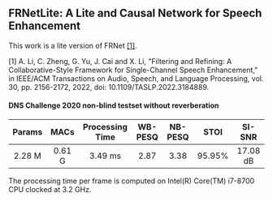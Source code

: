 ## FRNetLite: A Lite and Causal Network for Speech Enhancement

This work is a lite version of FRNet [[1]](https://ieeexplore.ieee.org/abstract/document/9802706).

[1] A. Li, C. Zheng, G. Yu, J. Cai and X. Li, "Filtering and Refining: A Collaborative-Style Framework for Single-Channel Speech Enhancement," in IEEE/ACM Transactions on Audio, Speech, and Language Processing, vol. 30, pp. 2156-2172, 2022, doi: 10.1109/TASLP.2022.3184889.

#### DNS Challenge 2020 non-blind testset without reverberation

| Params |  MACs  | Processing Time | WB-PESQ | NB-PESQ |  STOI  |  SI-SNR  |
| :----: | :----: | :-------------: | :-----: | :-----: | :----: | :------: |
| 2.28 M | 0.61 G |     3.49 ms     |  2.87   |  3.38   | 95.95% | 17.08 dB |

The processing time per frame is computed on Intel(R) Core(TM) i7-8700 CPU clocked at 3.2 GHz.
